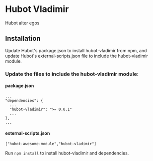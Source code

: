 # Hubot Vladimir

Hubot alter egos

## Installation

Update Hubot's package.json to install hubot-vladimir from npm, and update Hubot's external-scripts.json file to include the hubot-vladimir module.

### Update the files to include the hubot-vladimir module:

#### package.json
    ...
    "dependencies": {
      ...
      "hubot-vladimir": ">= 0.0.1"
      ...
    },
    ...

#### external-scripts.json
    ["hubot-awesome-module","hubot-vladimir"]

Run `npm install` to install hubot-vladimir and dependencies.
